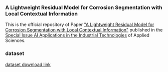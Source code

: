 ### A Lightweight Residual Model for Corrosion Segmentation with Local Contextual Information
This is the official repository of Paper ["A Lightweight Residual Model for Corrosion Segmentation with Local Contextual Information"](https://doi.org/10.3390/app12189095) published in the [Special Issue AI Applications in the Industrial Technologies](https://www.mdpi.com/journal/applsci/special_issues/AI_Industrial_Technology) of Applied Sciences.

### dataset
[dataset download link](https://pan.baidu.com/s/1LlnabldCGyrdu8LVFRjaKQ?pwd=ark7) 
